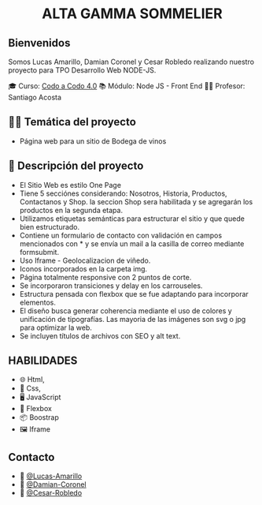 <h1 align="center">ALTA GAMMA SOMMELIER</h1> 

<h2>Bienvenidos</h2>

Somos Lucas Amarillo, Damian Coronel y Cesar Robledo realizando nuestro proyecto para TPO Desarrollo Web NODE-JS.

🎓 Curso:  [Codo a Codo 4.0](https://buenosaires.gob.ar/educacion/codocodo/el-programa)
📚 Módulo: Node JS - Front End
👨‍🏫 Profesor: Santiago Acosta

<h2>👨‍💻 Temática del proyecto</h2>

- Página web para un sitio de Bodega de vinos

<h2>📝 Descripción del proyecto</h2>

- El Sitio Web es estilo One Page 
- Tiene 5 secciónes considerando: Nosotros, Historia, Productos, Contactanos y Shop. la seccion Shop sera habilitada y se agregarán los productos en la segunda etapa.
- Utilizamos etiquetas semánticas para estructurar el sitio y que quede bien estructurado.
- Contiene un formulario de contacto con validación en campos mencionados con * y se envía un mail a la casilla de correo mediante formsubmit.
- Uso Iframe - Geolocalizacion de viñedo.
- Iconos incorporados en la carpeta img.
- Página totalmente responsive con 2 puntos de corte. 
- Se incorporaron transiciones y delay en los carrouseles.
- Estructura pensada con flexbox que se fue adaptando para incorporar elementos.
- El diseño busca generar coherencia mediante el uso de colores y unificación de tipografías. Las mayoria de las imágenes son svg o jpg para optimizar la web.
- Se incluyen títulos de archivos con SEO y alt text.

## HABILIDADES
- 🌐 Html,
- 🎨 Css, 
- 🖥️ JavaScript
- 📏 Flexbox
- 📦 Boostrap
- 🖼️ Iframe

## Contacto
- 👦 [@Lucas-Amarillo](https://github.com/LucasAmarillo)
- 👦 [@Damian-Coronel](https://github.com/damiancoronelburgos)
- 👦 [@Cesar-Robledo](https://github.com/Cesar-Robledo) 
